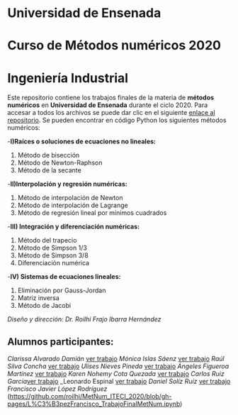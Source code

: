 # Universidad de Ensenada 
# Curso de Métodos numéricos 2020
# Ingeniería Industrial

Este repositorio contiene los trabajos finales de la materia de **métodos numéricos** en **Universidad de Ensenada** durante el ciclo 2020.
Para accesar a todos los archivos se puede dar clic en el siguiente [enlace al repositorio](https://github.com/roilhi/MetNum_ITECI_2020/).
Se pueden encontrar en código Python los siguientes métodos numéricos:


-**I)Raíces o soluciones de ecuaciones no lineales:**
1.	Método de bisección 
2.	Método de Newton-Raphson 
3.	Método de la secante

-**II)Interpolación y regresión numéricas:**
1.	Método de interpolación de Newton
2.	Método de interpolación de Lagrange
3.	Método de regresión lineal por mínimos cuadrados

-**III)	Integración y diferenciación numéricas:**
1.	Método del trapecio
2.	Método de Simpson 1/3
3.	Método de Simpson 3/8
4.	Diferenciación numérica

-**IV)	Sistemas de ecuaciones lineales:**
1.	Eliminación por Gauss-Jordan
2.	Matriz inversa
3.	Método de Jacobi


_Diseño y dirección: Dr. Roilhi Frajo Ibarra Hernández_

## Alumnos participantes: 
_Clarissa Alvarado Damián_ [ver trabajo](https://github.com/roilhi/MetNum_ITECI_2020/blob/gh-pages/AlvaradoClarissa_TrabajoFinalMetNum_.ipynb)
_Mónica Islas Sáenz_ [ver trabajo](https://github.com/roilhi/MetNum_ITECI_2020/blob/gh-pages/IslasMonica_TrabajoFinalMetNum.ipynb)
_Raúl Silva Concha_ [ver trabajo](https://github.com/roilhi/MetNum_ITECI_2020/blob/gh-pages/SILVA_RAUL_TrabajoFinalMetNum_.ipynb)
_Ulises Nieves Pineda_ [ver trabajo](https://github.com/roilhi/MetNum_ITECI_2020/blob/gh-pages/Nieves_Ulises_TrabajoFinalMetNum_(1).ipynb)
_Ángeles Figueroa Martínez_ [ver trabajo](https://github.com/roilhi/MetNum_ITECI_2020/blob/gh-pages/FigueroaAngeles_TrabajoFinalMetNum_.ipynb)
_Karen Nohemy Cota Quezada_ [ver trabajo](https://github.com/roilhi/MetNum_ITECI_2020/blob/gh-pages/CotaKaren_TrabajoFinalMetNum.ipynb)
_Carlos Ruiz García_[ver trabajo](https://github.com/roilhi/MetNum_ITECI_2020/blob/gh-pages/Carlos_ruiz_proyecto_final%2C_m%C3%A9todos_num%C3%A9ricos.ipynb)
_Leonardo Espinal [ver trabajo](https://github.com/roilhi/MetNum_ITECI_2020/blob/gh-pages/EspinalLeonardo_TrabajoFinalMetNum.ipynb)
_Daniel Solíz Ruíz_ [ver trabajo](https://github.com/roilhi/MetNum_ITECI_2020/blob/gh-pages/_SolisDanielr_TrabajoFinalMetNum.ipynb)
_Francisco Javier López Rodríguez_ (https://github.com/roilhi/MetNum_ITECI_2020/blob/gh-pages/L%C3%B3pezFrancisco_TrabajoFinalMetNum.ipynb)



